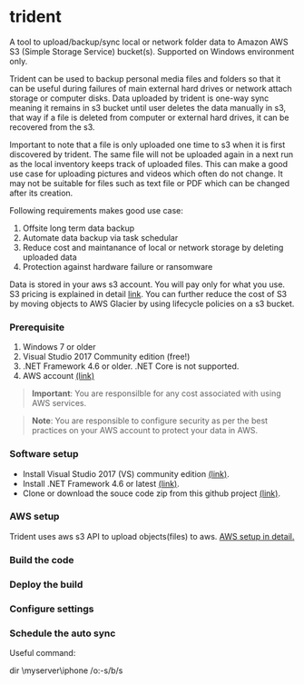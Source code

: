 # trident
A tool to upload/backup/sync local or network folder data to Amazon AWS S3 (Simple Storage Service) bucket(s). Supported on Windows environment only.

Trident can be used to backup personal media files and folders so that it can be useful during failures of main external hard drives or network attach storage or computer disks. Data uploaded by trident is one-way sync meaning it remains in s3 bucket until user deletes the data manually in s3, that way if a file is deleted from computer or external hard drives, it can be recovered from the s3.

Important to note that a file is only uploaded one time to s3 when it is first discovered by trident. The same file will not be uploaded again in a next run as the local inventory keeps track of uploaded files. This can make a good use case for uploading pictures and videos which often do not change. It may not be suitable for files such as text file or PDF which can be changed after its creation.

Following requirements makes good use case:
1. Offsite long term data backup
2. Automate data backup via task schedular
3. Reduce cost and maintanance of local or network storage by deleting uploaded data
4. Protection against hardware failure or ransomware 

Data is stored in your aws s3 account.  You will pay only for what you use.  S3 pricing is explained in detail [link](https://aws.amazon.com/s3/pricing). You can further reduce the cost of S3 by moving objects to AWS Glacier by using lifecycle policies on a s3 bucket.

### Prerequisite
1. Windows 7 or older 
2. Visual Studio 2017 Community edition (free!)
3. .NET Framework 4.6 or older.  .NET Core is not supported.
4. AWS account [(link)](https://aws.amazon.com/)

> **Important**: You are responsilble for any cost associated with using AWS services. 

> **Note**: You are responsible to configure security as per the best practices on your AWS account to protect your data in AWS.
### Software setup
- Install Visual Studio 2017 (VS) community edition [(link)](https://visualstudio.microsoft.com/vs/community/).
- Install .NET Framework 4.6 or latest [(link)](https://dotnet.microsoft.com/download/dotnet-framework). 
- Clone or download the souce code zip from this github project [(link)](https://github.com/jabbar-gabbar/trident/archive/master.zip).

### AWS setup
Trident uses aws s3 API to upload objects(files) to aws. 
[AWS setup in detail.](docs/AWS-Setup.md)

### Build the code
### Deploy the build
### Configure settings
### Schedule the auto sync
Useful command:

dir \\myserver\iphone /o:-s/b/s